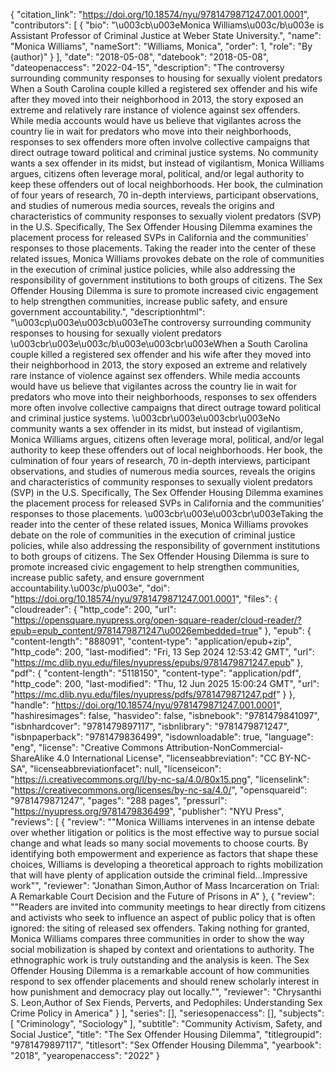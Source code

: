 {
   "citation_link": "https://doi.org/10.18574/nyu/9781479871247.001.0001",
   "contributors": [
     {
       "bio": "\u003cb\u003eMonica Williams\u003c/b\u003e is Assistant Professor of Criminal Justice at Weber State University.",
       "name": "Monica Williams",
       "nameSort": "Williams, Monica",
       "order": 1,
       "role": "By (author)"
     }
   ],
   "date": "2018-05-08",
   "datebook": "2018-05-08",
   "dateopenaccess": "2022-04-15",
   "description": "The controversy surrounding community responses to housing for sexually violent predators When a South Carolina couple killed a registered sex offender and his wife after they moved into their neighborhood in 2013, the story exposed an extreme and relatively rare instance of violence against sex offenders.  While media accounts would have us believe that vigilantes across the country lie in wait for predators who move into their neighborhoods, responses to sex offenders more often involve collective campaigns that direct outrage toward political and criminal justice systems.  No community wants a sex offender in its midst, but instead of vigilantism, Monica Williams argues, citizens often leverage moral, political, and/or legal authority to keep these offenders out of local neighborhoods. Her book, the culmination of four years of research, 70 in-depth interviews, participant observations, and studies of numerous media sources, reveals the origins and characteristics of community responses to sexually violent predators (SVP) in the U.S. Specifically, The Sex Offender Housing Dilemma examines the placement process for released SVPs in California and the communities’ responses to those placements.  Taking the reader into the center of these related issues, Monica Williams provokes debate on the role of communities in the execution of criminal justice policies, while also addressing the responsibility of government institutions to both groups of citizens. The Sex Offender Housing Dilemma is sure to promote increased civic engagement to help strengthen communities, increase public safety, and ensure government accountability.",
   "descriptionhtml": "\u003cp\u003e\u003cb\u003eThe controversy surrounding community responses to housing for sexually violent predators \u003cbr\u003e\u003c/b\u003e\u003cbr\u003eWhen a South Carolina couple killed a registered sex offender and his wife after they moved into their neighborhood in 2013, the story exposed an extreme and relatively rare instance of violence against sex offenders.  While media accounts would have us believe that vigilantes across the country lie in wait for predators who move into their neighborhoods, responses to sex offenders more often involve collective campaigns that direct outrage toward political and criminal justice systems.  \u003cbr\u003e\u003cbr\u003eNo community wants a sex offender in its midst, but instead of vigilantism, Monica Williams argues, citizens often leverage moral, political, and/or legal authority to keep these offenders out of local neighborhoods. Her book, the culmination of four years of research, 70 in-depth interviews, participant observations, and studies of numerous media sources, reveals the origins and characteristics of community responses to sexually violent predators (SVP) in the U.S. Specifically, The Sex Offender Housing Dilemma examines the placement process for released SVPs in California and the communities’ responses to those placements.  \u003cbr\u003e\u003cbr\u003eTaking the reader into the center of these related issues, Monica Williams provokes debate on the role of communities in the execution of criminal justice policies, while also addressing the responsibility of government institutions to both groups of citizens. The Sex Offender Housing Dilemma is sure to promote increased civic engagement to help strengthen communities, increase public safety, and ensure government accountability.\u003c/p\u003e",
   "doi": "https://doi.org/10.18574/nyu/9781479871247.001.0001",
   "files": {
     "cloudreader": {
       "http_code": 200,
       "url": "https://opensquare.nyupress.org/open-square-reader/cloud-reader/?epub=epub_content/9781479871247\u0026embedded=true"
     },
     "epub": {
       "content-length": "888091",
       "content-type": "application/epub+zip",
       "http_code": 200,
       "last-modified": "Fri, 13 Sep 2024 12:53:42 GMT",
       "url": "https://mc.dlib.nyu.edu/files/nyupress/epubs/9781479871247.epub"
     },
     "pdf": {
       "content-length": "5118150",
       "content-type": "application/pdf",
       "http_code": 200,
       "last-modified": "Thu, 12 Jun 2025 15:00:24 GMT",
       "url": "https://mc.dlib.nyu.edu/files/nyupress/pdfs/9781479871247.pdf"
     }
   },
   "handle": "https://doi.org/10.18574/nyu/9781479871247.001.0001",
   "hashiresimages": false,
   "hasvideo": false,
   "isbnebook": "9781479841097",
   "isbnhardcover": "9781479897117",
   "isbnlibrary": "9781479871247",
   "isbnpaperback": "9781479836499",
   "isdownloadable": true,
   "language": "eng",
   "license": "Creative Commons Attribution-NonCommercial-ShareAlike 4.0 International License",
   "licenseabbreviation": "CC BY-NC-SA",
   "licenseabbreviationfacet": null,
   "licenseicon": "https://i.creativecommons.org/l/by-nc-sa/4.0/80x15.png",
   "licenselink": "https://creativecommons.org/licenses/by-nc-sa/4.0/",
   "opensquareid": "9781479871247",
   "pages": "288 pages",
   "pressurl": "https://nyupress.org/9781479836499",
   "publisher": "NYU Press",
   "reviews": [
     {
       "review": "\"Monica Williams intervenes in an intense debate over whether litigation or politics is the most effective way to pursue social change and what leads so many social movements to choose courts. By identifying both empowerment and experience as factors that shape these choices, Williams is developing a theoretical approach to rights mobilization that will have plenty of application outside the criminal field...Impressive work\"",
       "reviewer": "Jonathan Simon,Author of Mass Incarceration on Trial: A Remarkable Court Decision and the Future of Prisons in A"
     },
     {
       "review": "\"Readers are invited into community meetings to hear directly from citizens and activists who seek to influence an aspect of public policy that is often ignored: the siting of released sex offenders. Taking nothing for granted, Monica Williams compares three communities in order to show the way social mobilization is shaped by context and orientations to authority. The ethnographic work is truly outstanding and the analysis is keen. The Sex Offender Housing Dilemma is a remarkable account of how communities respond to sex offender placements and should renew scholarly interest in how punishment and democracy play out locally.\"",
       "reviewer": "Chrysanthi S. Leon,Author of Sex Fiends, Perverts, and Pedophiles: Understanding Sex Crime Policy in America"
     }
   ],
   "series": [],
   "seriesopenaccess": [],
   "subjects": [
     "Criminology",
     "Sociology"
   ],
   "subtitle": "Community Activism, Safety, and Social Justice",
   "title": "The Sex Offender Housing Dilemma",
   "titlegroupid": "9781479897117",
   "titlesort": "Sex Offender Housing Dilemma",
   "yearbook": "2018",
   "yearopenaccess": "2022"
 }
